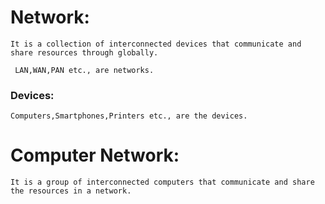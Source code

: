  # Network:
    It is a collection of interconnected devices that communicate and share resources through globally.

     LAN,WAN,PAN etc., are networks.

 ### Devices:
    Computers,Smartphones,Printers etc., are the devices.
     
 # Computer Network:
    It is a group of interconnected computers that communicate and share the resources in a network.